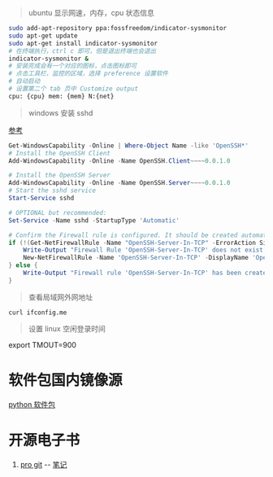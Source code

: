 > ubuntu 显示网速，内存，cpu 状态信息
```sh
sudo add-apt-repository ppa:fossfreedom/indicator-sysmonitor 
sudo apt-get update
sudo apt-get install indicator-sysmonitor
# 在终端执行，ctrl c 即可，但是退出终端也会退出
indicator-sysmonitor &
# 安装完成会有一个对应的图标，点击图标即可
# 点击工具栏，监控的区域，选择 preference 设置软件
# 自动启动
# 设置第二个 tab 页中 Customize output 
cpu: {cpu} mem: {mem} N:{net}
```

> windows 安装 sshd

[参考](https://docs.microsoft.com/en-us/windows-server/administration/openssh/openssh_install_firstuse)
```powershell
Get-WindowsCapability -Online | Where-Object Name -like 'OpenSSH*'
# Install the OpenSSH Client
Add-WindowsCapability -Online -Name OpenSSH.Client~~~~0.0.1.0

# Install the OpenSSH Server
Add-WindowsCapability -Online -Name OpenSSH.Server~~~~0.0.1.0
# Start the sshd service
Start-Service sshd

# OPTIONAL but recommended:
Set-Service -Name sshd -StartupType 'Automatic'

# Confirm the Firewall rule is configured. It should be created automatically by setup. Run the following to verify
if (!(Get-NetFirewallRule -Name "OpenSSH-Server-In-TCP" -ErrorAction SilentlyContinue | Select-Object Name, Enabled)) {
    Write-Output "Firewall Rule 'OpenSSH-Server-In-TCP' does not exist, creating it..."
    New-NetFirewallRule -Name 'OpenSSH-Server-In-TCP' -DisplayName 'OpenSSH Server (sshd)' -Enabled True -Direction Inbound -Protocol TCP -Action Allow -LocalPort 22
} else {
    Write-Output "Firewall rule 'OpenSSH-Server-In-TCP' has been created and exists."
}
```

> 查看局域网外网地址
```
curl ifconfig.me
```

> 设置 linux 空闲登录时间

export TMOUT=900

# 软件包国内镜像源

[python 软件包](https://registry.npmmirror.com/binary.html?path=python/)


# 开源电子书
1. [pro git](https://git-scm.com/book/zh/v2) -- [笔记](notes/progit.md)
